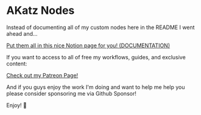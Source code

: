 # AKatz Nodes

Instead of documenting all of my custom nodes here in the README I went ahead and...

[Put them all in this nice Notion page for you! (DOCUMENTATION)](https://cyber-damselfly-b6c.notion.site/45afd79f56934fc3acbfbaea7eff09a8?v=5e244178ec934b6aaf05e0d0cf3bdc43)

If you want to access to all of free my workflows, guides, and exclusive content:

[Check out my Patreon Page!](patreon.com/Akatz)

And if you guys enjoy the work I'm doing and want to help me help you please consider sponsoring me via Github Sponsor!

Enjoy! 💜

